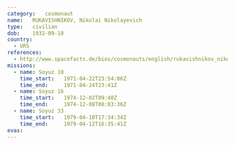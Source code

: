 ```yaml
---
category:	cosmonaut
name:	RUKAVISHNIKOV, Nikolai Nikolayevich 
type:	civilian
dob:	1932-09-18
country:
  - URS
references:
  - http://www.spacefacts.de/bios/cosmonauts/english/rukavishnikov_nikolai.htm
missions:
  - name: Soyuz 10
    time_start:   1971-04-22T23:54:06Z
    time_end:     1971-04-24T23:41Z
  - name: Soyuz 16
    time_start:   1974-12-02T09:40Z
    time_end:     1974-12-08T08:03:36Z
  - name: Soyuz 33
    time_start:   1979-04-10T17:34:34Z
    time_end:     1979-04-12T16:35:41Z
evas:
---
```

